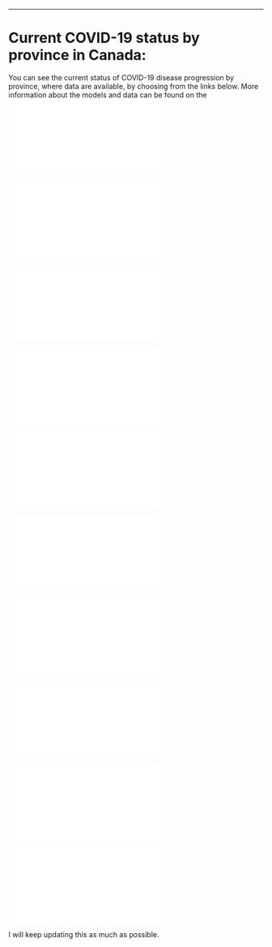 
---

# Current COVID-19 status by province in Canada:

You can see the current status of COVID-19 disease progression by province, where data are available, by choosing from the links  below. More information about the models and data can be found on the ![main page](README.md)


![Alberta](./Alberta/README.md)

![British Columbia](./BC/README.md)

![Manitoba](./Manitoba/README.md)

![New Brunswick](./New%20Brunswick/README.md)

![Newfoundland and Labrador](./NL/README.md)

![Nova Scotia](./Nova%20Scotia/README.md)

![Ontario](./Ontario/README.md)

![Quebec](./Quebec/README.md)

![Yukon](./Yukon/README.md)


I will keep updating this as much as possible.


